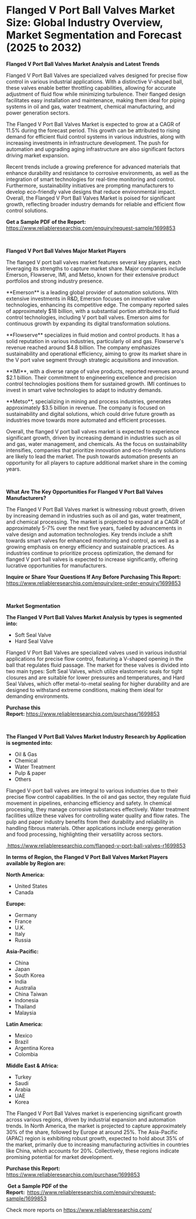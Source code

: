 <p><h1>Flanged V Port Ball Valves Market Size: Global Industry Overview, Market Segmentation and Forecast (2025 to 2032)</h1></p><p><strong>Flanged V Port Ball Valves Market Analysis and Latest Trends</strong></p>
<p><p>Flanged V Port Ball Valves are specialized valves designed for precise flow control in various industrial applications. With a distinctive V-shaped ball, these valves enable better throttling capabilities, allowing for accurate adjustment of fluid flow while minimizing turbulence. Their flanged design facilitates easy installation and maintenance, making them ideal for piping systems in oil and gas, water treatment, chemical manufacturing, and power generation sectors.</p><p>The Flanged V Port Ball Valves Market is expected to grow at a CAGR of 11.5% during the forecast period. This growth can be attributed to rising demand for efficient fluid control systems in various industries, along with increasing investments in infrastructure development. The push for automation and upgrading aging infrastructure are also significant factors driving market expansion. </p><p>Recent trends include a growing preference for advanced materials that enhance durability and resistance to corrosive environments, as well as the integration of smart technologies for real-time monitoring and control. Furthermore, sustainability initiatives are prompting manufacturers to develop eco-friendly valve designs that reduce environmental impact. Overall, the Flanged V Port Ball Valves Market is poised for significant growth, reflecting broader industry demands for reliable and efficient flow control solutions.</p></p>
<p><strong>Get a Sample PDF of the Report:&nbsp;</strong> <a href="https://www.reliableresearchiq.com/enquiry/request-sample/1699853?utm_campaign=1088&utm_medium=2&utm_source=Github&utm_content=ia&utm_term=09012025&utm_id=flanged-v-port-ball-valves">https://www.reliableresearchiq.com/enquiry/request-sample/1699853</a></p>
<p>&nbsp;</p>
<p><strong>Flanged V Port Ball Valves Major Market Players</strong></p>
<p><p>The flanged V port ball valves market features several key players, each leveraging its strengths to capture market share. Major companies include Emerson, Flowserve, IMI, and Metso, known for their extensive product portfolios and strong industry presence.</p><p>**Emerson** is a leading global provider of automation solutions. With extensive investments in R&D, Emerson focuses on innovative valve technologies, enhancing its competitive edge. The company reported sales of approximately $18 billion, with a substantial portion attributed to fluid control technologies, including V port ball valves. Emerson aims for continuous growth by expanding its digital transformation solutions.</p><p>**Flowserve** specializes in fluid motion and control products. It has a solid reputation in various industries, particularly oil and gas. Flowserve's revenue reached around $4.8 billion. The company emphasizes sustainability and operational efficiency, aiming to grow its market share in the V port valve segment through strategic acquisitions and innovation.</p><p>**IMI**, with a diverse range of valve products, reported revenues around $2.1 billion. Their commitment to engineering excellence and precision control technologies positions them for sustained growth. IMI continues to invest in smart valve technologies to adapt to industry demands.</p><p>**Metso**, specializing in mining and process industries, generates approximately $3.5 billion in revenue. The company is focused on sustainability and digital solutions, which could drive future growth as industries move towards more automated and efficient processes.</p><p>Overall, the flanged V port ball valves market is expected to experience significant growth, driven by increasing demand in industries such as oil and gas, water management, and chemicals. As the focus on sustainability intensifies, companies that prioritize innovation and eco-friendly solutions are likely to lead the market. The push towards automation presents an opportunity for all players to capture additional market share in the coming years.</p></p>
<p>&nbsp;</p>
<p><strong>What Are The Key Opportunities For Flanged V Port Ball Valves Manufacturers?</strong></p>
<p><p>The Flanged V Port Ball Valves market is witnessing robust growth, driven by increasing demand in industries such as oil and gas, water treatment, and chemical processing. The market is projected to expand at a CAGR of approximately 5-7% over the next five years, fueled by advancements in valve design and automation technologies. Key trends include a shift towards smart valves for enhanced monitoring and control, as well as a growing emphasis on energy efficiency and sustainable practices. As industries continue to prioritize process optimization, the demand for flanged V port ball valves is expected to increase significantly, offering lucrative opportunities for manufacturers.</p></p>
<p><strong>Inquire or Share Your Questions If Any Before Purchasing This Report:</strong> <a href="https://www.reliableresearchiq.com/enquiry/pre-order-enquiry/1699853?utm_campaign=1088&utm_medium=2&utm_source=Github&utm_content=ia&utm_term=09012025&utm_id=flanged-v-port-ball-valves">https://www.reliableresearchiq.com/enquiry/pre-order-enquiry/1699853</a></p>
<p>&nbsp;</p>
<p><strong>Market Segmentation</strong></p>
<p><strong>The Flanged V Port Ball Valves Market Analysis by types is segmented into:</strong></p>
<p><ul><li>Soft Seal Valve</li><li>Hard Seal Valve</li></ul></p>
<p><p>Flanged V Port Ball Valves are specialized valves used in various industrial applications for precise flow control, featuring a V-shaped opening in the ball that regulates fluid passage. The market for these valves is divided into two main types: Soft Seal Valves, which utilize elastomeric seals for tight closures and are suitable for lower pressures and temperatures, and Hard Seal Valves, which offer metal-to-metal sealing for higher durability and are designed to withstand extreme conditions, making them ideal for demanding environments.</p></p>
<p><strong>Purchase this Report:&nbsp;</strong><a href="https://www.reliableresearchiq.com/purchase/1699853?utm_campaign=1088&utm_medium=2&utm_source=Github&utm_content=ia&utm_term=09012025&utm_id=flanged-v-port-ball-valves">https://www.reliableresearchiq.com/purchase/1699853</a></p>
<p>&nbsp;</p>
<p><strong>The Flanged V Port Ball Valves Market Industry Research by Application is segmented into:</strong></p>
<p><ul><li>Oil & Gas</li><li>Chemical</li><li>Water Treatment</li><li>Pulp & paper</li><li>Others</li></ul></p>
<p><p>Flanged V-port ball valves are integral to various industries due to their precise flow control capabilities. In the oil and gas sector, they regulate fluid movement in pipelines, enhancing efficiency and safety. In chemical processing, they manage corrosive substances effectively. Water treatment facilities utilize these valves for controlling water quality and flow rates. The pulp and paper industry benefits from their durability and reliability in handling fibrous materials. Other applications include energy generation and food processing, highlighting their versatility across sectors.</p></p>
<p><a href="https://www.reliableresearchiq.com/flanged-v-port-ball-valves-r1699853?utm_campaign=1088&utm_medium=2&utm_source=Github&utm_content=ia&utm_term=09012025&utm_id=flanged-v-port-ball-valves">&nbsp;https://www.reliableresearchiq.com/flanged-v-port-ball-valves-r1699853</a></p>
<p><strong>In terms of Region, the Flanged V Port Ball Valves Market Players available by Region are:</strong></p>
<p>
    <p> <strong> North America: </strong>
        <ul>
            <li>United States</li>
            <li>Canada</li>
        </ul>
        </p> 
    <p> <strong> Europe: </strong>
        <ul>
            <li>Germany</li>
            <li>France</li>
            <li>U.K.</li>
            <li>Italy</li>
            <li>Russia</li>
        </ul>
        </p> 
    <p> <strong> Asia-Pacific: </strong>
        <ul>
            <li>China</li>
            <li>Japan</li>
            <li>South Korea</li>
            <li>India</li>
            <li>Australia</li>
            <li>China Taiwan</li>
            <li>Indonesia</li>
            <li>Thailand</li>
            <li>Malaysia</li>
        </ul>
        </p> 
    <p> <strong> Latin America: </strong>
        <ul>
            <li>Mexico</li>
            <li>Brazil</li>
            <li>Argentina Korea</li>
            <li>Colombia</li>
        </ul>
        </p> 
    <p> <strong> Middle East & Africa: </strong>
        <ul>
            <li>Turkey</li>
            <li>Saudi</li>
            <li>Arabia</li>
            <li>UAE</li>
            <li>Korea</li>
        </ul>
    </p>
    </p>
<p><p>The Flanged V Port Ball Valves market is experiencing significant growth across various regions, driven by industrial expansion and automation trends. In North America, the market is projected to capture approximately 30% of the share, followed by Europe at around 25%. The Asia-Pacific (APAC) region is exhibiting robust growth, expected to hold about 35% of the market, primarily due to increasing manufacturing activities in countries like China, which accounts for 20%. Collectively, these regions indicate promising potential for market development.</p></p>
<p><strong>Purchase this Report: </strong><a href="https://www.reliableresearchiq.com/purchase/1699853?utm_campaign=1088&utm_medium=2&utm_source=Github&utm_content=ia&utm_term=09012025&utm_id=flanged-v-port-ball-valves">https://www.reliableresearchiq.com/purchase/1699853</a></p>
<p>&nbsp;<strong>Get a Sample PDF of the Report:&nbsp;&nbsp;</strong><a href="https://www.reliableresearchiq.com/enquiry/request-sample/1699853?utm_campaign=1088&utm_medium=2&utm_source=Github&utm_content=ia&utm_term=09012025&utm_id=flanged-v-port-ball-valves">https://www.reliableresearchiq.com/enquiry/request-sample/1699853</a></p>
<p><strong></strong></p>
<p>Check more reports on <a href="https://www.reliableresearchiq.com/?utm_campaign=1088&utm_medium=2&utm_source=Github&utm_content=ia&utm_term=09012025&utm_id=flanged-v-port-ball-valves">https://www.reliableresearchiq.com/</a></p>